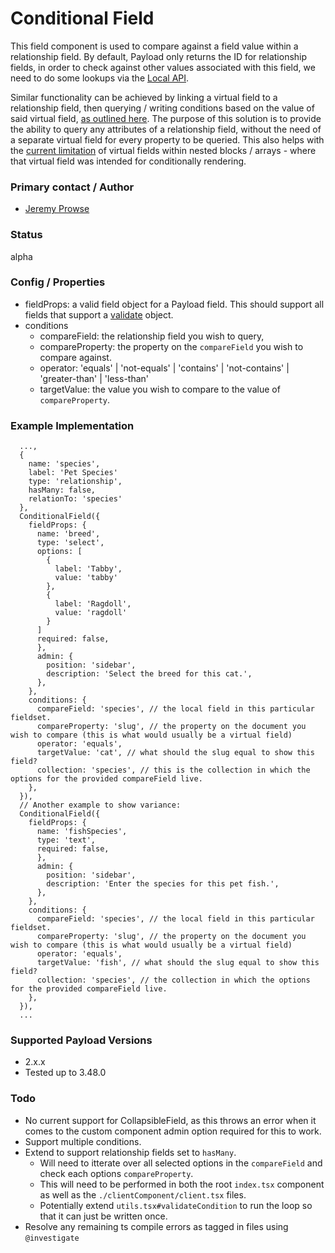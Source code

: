 # Conditional Field

This field component is used to compare against a field value within a relationship field. By default, Payload only returns the ID for relationship fields, in order to check against other values associated with this field, we need to do some lookups via the [Local API](https://payloadcms.com/docs/local-api/overview).

Similar functionality can be achieved by linking a virtual field to a relationship field, then querying / writing conditions based on the value of said virtual field, [as outlined here](https://payloadcms.com/docs/fields/relationship#linking-virtual-fields-with-relationships). The purpose of this solution is to provide the ability to query any attributes of a relationship field, without the need of a separate virtual field for every property to be queried. This also helps with the [current limitation](https://github.com/payloadcms/payload/issues/12817) of virtual fields within nested blocks / arrays - where that virtual field was intended for conditionally rendering.

### Primary contact / Author

- [Jeremy Prowse](https://jpd.nz)

### Status

alpha

### Config / Properties

- fieldProps: a valid field object for a Payload field. This should support all fields that support a [validate](https://payloadcms.com/docs/fields/overview#validation) object.
- conditions
  - compareField: the relationship field you wish to query,
  - compareProperty: the property on the `compareField` you wish to compare against.
  - operator: 'equals' | 'not-equals' | 'contains' | 'not-contains' | 'greater-than' | 'less-than'
  - targetValue: the value you wish to compare to the value of `compareProperty`.

### Example Implementation

```tsx
  ...,
  {
    name: 'species',
    label: 'Pet Species'
    type: 'relationship',
    hasMany: false,
    relationTo: 'species'
  },
  ConditionalField({
    fieldProps: {
      name: 'breed',
      type: 'select',
      options: [
        {
          label: 'Tabby',
          value: 'tabby'
        },
        {
          label: 'Ragdoll',
          value: 'ragdoll'
        }
      ]
      required: false,
      },
      admin: {
        position: 'sidebar',
        description: 'Select the breed for this cat.',
      },
    },
    conditions: {
      compareField: 'species', // the local field in this particular fieldset.
      compareProperty: 'slug', // the property on the document you wish to compare (this is what would usually be a virtual field)
      operator: 'equals',
      targetValue: 'cat', // what should the slug equal to show this field?
      collection: 'species', // this is the collection in which the options for the provided compareField live.
    },
  }),
  // Another example to show variance:
  ConditionalField({
    fieldProps: {
      name: 'fishSpecies',
      type: 'text',
      required: false,
      },
      admin: {
        position: 'sidebar',
        description: 'Enter the species for this pet fish.',
      },
    },
    conditions: {
      compareField: 'species', // the local field in this particular fieldset.
      compareProperty: 'slug', // the property on the document you wish to compare (this is what would usually be a virtual field)
      operator: 'equals',
      targetValue: 'fish', // what should the slug equal to show this field?
      collection: 'species', // the collection in which the options for the provided compareField live.
    },
  }),
  ...
```

### Supported Payload Versions

- 2.x.x
- Tested up to 3.48.0

### Todo

- No current support for CollapsibleField, as this throws an error when it comes to the custom component admin option required for this to work.
- Support multiple conditions.
- Extend to support relationship fields set to `hasMany`.
  - Will need to itterate over all selected options in the `compareField` and check each options `compareProperty`.
  - This will need to be performed in both the root `index.tsx` component as well as the `./clientComponent/client.tsx` files.
  - Potentially extend `utils.tsx#validateCondition` to run the loop so that it can just be written once.
- Resolve any remaining ts compile errors as tagged in files using `@investigate`
